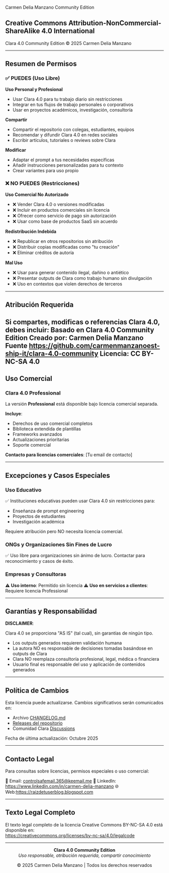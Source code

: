 Carmen Delia Manzano Community Edition

## Creative Commons Attribution-NonCommercial-ShareAlike 4.0 International

Clara 4.0 Community Edition © 2025 Carmen Delia Manzano 

---

## Resumen de Permisos

### ✅ PUEDES (Uso Libre)

**Uso Personal y Profesional**
- Usar Clara 4.0 para tu trabajo diario sin restricciones
- Integrar en tus flujos de trabajo personales o corporativos
- Usar en proyectos académicos, investigación, consultoría

**Compartir**
- Compartir el repositorio con colegas, estudiantes, equipos
- Recomendar y difundir Clara 4.0 en redes sociales
- Escribir artículos, tutoriales o reviews sobre Clara

**Modificar**
- Adaptar el prompt a tus necesidades específicas
- Añadir instrucciones personalizadas para tu contexto
- Crear variantes para uso propio

### ❌ NO PUEDES (Restricciones)

**Uso Comercial No Autorizado**
- ❌ Vender Clara 4.0 o versiones modificadas
- ❌ Incluir en productos comerciales sin licencia
- ❌ Ofrecer como servicio de pago sin autorización
- ❌ Usar como base de productos SaaS sin acuerdo

**Redistribución Indebida**
- ❌ Republicar en otros repositorios sin atribución
- ❌ Distribuir copias modificadas como "tu creación"
- ❌ Eliminar créditos de autoría

**Mal Uso**
- ❌ Usar para generar contenido ilegal, dañino o antiético
- ❌ Presentar outputs de Clara como trabajo humano sin divulgación
- ❌ Uso en contextos que violen derechos de terceros

---

## Atribución Requerida

Si compartes, modificas o referencias Clara 4.0, debes incluir:
Basado en Clara 4.0 Community Edition Creado por: Carmen Delia Manzano Fuente https://github.com/carmenmanzanoest-ship-it/clara-4.0-community Licencia: CC BY-NC-SA 4.0
---

## Uso Comercial

### Clara 4.0 Professional
La versión **Professional** está disponible bajo licencia comercial separada.

**Incluye**:
- Derechos de uso comercial completos
- Biblioteca extendida de plantillas
- Frameworks avanzados
- Actualizaciones prioritarias
- Soporte comercial

**Contacto para licencias comerciales**: [Tu email de contacto]

---

## Excepciones y Casos Especiales

### Uso Educativo
✅ Instituciones educativas pueden usar Clara 4.0 sin restricciones para:
- Enseñanza de prompt engineering
- Proyectos de estudiantes
- Investigación académica

Requiere atribución pero NO necesita licencia comercial.

### ONGs y Organizaciones Sin Fines de Lucro
✅ Uso libre para organizaciones sin ánimo de lucro.
Contactar para reconocimiento y casos de éxito.

### Empresas y Consultoras
⚠️ **Uso interno**: Permitido sin licencia
⚠️ **Uso en servicios a clientes**: Requiere licencia Professional

---

## Garantías y Responsabilidad

**DISCLAIMER**:

Clara 4.0 se proporciona "AS IS" (tal cual), sin garantías de ningún tipo.

- Los outputs generados requieren validación humana
- La autora NO es responsable de decisiones tomadas basándose en outputs de Clara
- Clara NO reemplaza consultoría profesional, legal, médica o financiera
- Usuario final es responsable del uso y aplicación de contenidos generados

---

## Política de Cambios

Esta licencia puede actualizarse. Cambios significativos serán comunicados en:
- Archivo [CHANGELOG.md](CHANGELOG.md)
- [Releases del repositorio](../../releases)
- Comunidad Clara [Discussions](../../discussions)

Fecha de última actualización: Octubre 2025

---

## Contacto Legal

Para consultas sobre licencias, permisos especiales o uso comercial:

📧 Email: controlsafemail.365@keemail.me
🔗 LinkedIn: https://www.linkedin.com/in/carmen-delia-manzano
🌐 Web:https://raizdetuserblog.blogspot.com

---

## Texto Legal Completo

El texto legal completo de la licencia Creative Commons BY-NC-SA 4.0 está disponible en:  
https://creativecommons.org/licenses/by-nc-sa/4.0/legalcode

---

<div align="center">

**Clara 4.0 Community Edition**  
*Uso responsable, atribución requerida, compartir conocimiento*

©️ 2025 Carmen Delia Manzano  | Todos los derechos reservados

</div>
